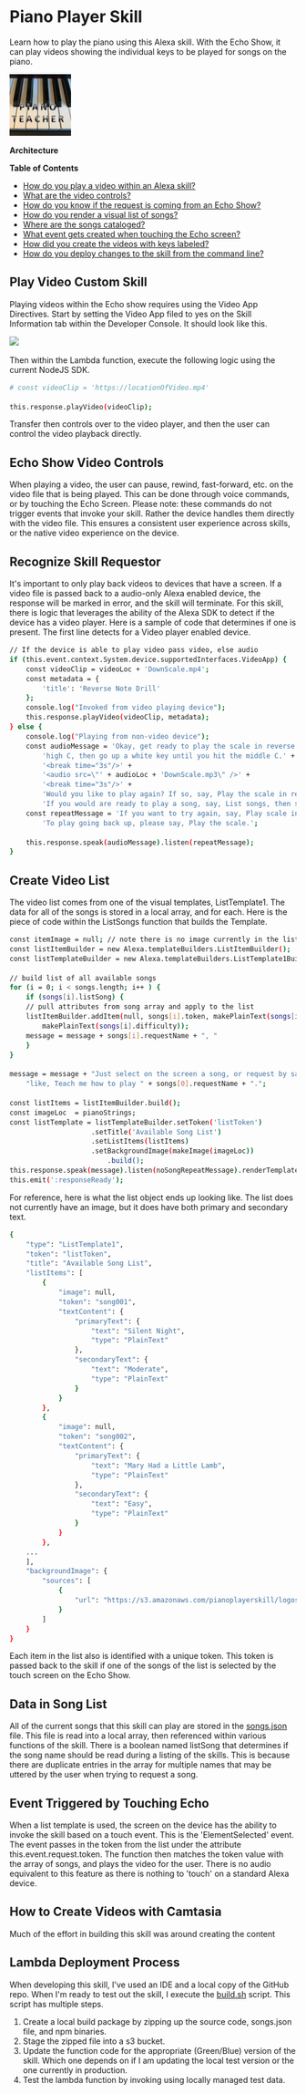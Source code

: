# Piano Player Skill

Learn how to play the piano using this Alexa skill. With the Echo Show, it can play videos showing the individual keys to be played for songs on the piano.

![](/logos/logo108x108.png)

**Architecture**

**Table of Contents**
- [How do you play a video within an Alexa skill?](#play-video-custom-skill)
- [What are the video controls?](#echo-show-video-controls)
- [How do you know if the request is coming from an Echo Show?](#recognize-skill-requestor)
- [How do you render a visual list of songs?](#create-video-list)
- [Where are the songs cataloged?](#data-in-song-list)
- [What event gets created when touching the Echo screen?](#event-triggered-by-touching-echo)
- [How did you create the videos with keys labeled?](#how-to-create-videos-with-camtasia)
- [How do you deploy changes to the skill from the command line?](#lambda-deployment-process)

## Play Video Custom Skill

Playing videos within the Echo show requires using the Video App Directives.
Start by setting the Video App filed to yes on the Skill Information tab within the Developer Console. It should look like this.

![](https://s3.amazonaws.com/pianoplayerskill/logos/setVideoDirective.png)

Then within the Lambda function, execute the following logic using the current NodeJS SDK.

```sh
# const videoClip = 'https://locationOfVideo.mp4'

this.response.playVideo(videoClip);
```

Transfer then controls over to the video player, and then the user can control the video playback directly.

## Echo Show Video Controls

When playing a video, the user can pause, rewind, fast-forward, etc. on the video file that is being played.
This can be done through voice commands, or by touching the Echo Screen.
Please note: these commands do not trigger events that invoke your skill. Rather the device handles them directly with the video file.
This ensures a consistent user experience across skills, or the native video experience on the device.

## Recognize Skill Requestor

It's important to only play back videos to devices that have a screen. 
If a video file is passed back to a audio-only Alexa enabled device, the response will be marked in error, and the skill will terminate.
For this skill, there is logic that leverages the ability of the Alexa SDK to detect if the device has a video player.
Here is a sample of code that determines if one is present. The first line detects for a Video player enabled device.

```sh
// If the device is able to play video pass video, else audio
if (this.event.context.System.device.supportedInterfaces.VideoApp) {
    const videoClip = videoLoc + 'DownScale.mp4';
    const metadata = {
    	'title': 'Reverse Note Drill'
    };
    console.log("Invoked from video playing device");
    this.response.playVideo(videoClip, metadata);
} else {
    console.log("Playing from non-video device");
    const audioMessage = 'Okay, get ready to play the scale in reverse starting with the ' +
    	'high C, then go up a white key until you hit the middle C.' +
        '<break time="3s"/>' +
        '<audio src=\"' + audioLoc + 'DownScale.mp3\" />' +
        '<break time="3s"/>' +
        'Would you like to play again? If so, say, Play the scale in reverse. ' +
        'If you would are ready to play a song, say, List songs, then select one.';
    const repeatMessage = 'If you want to try again, say, Play scale in reverse. ' +
        'To play going back up, please say, Play the scale.';

    this.response.speak(audioMessage).listen(repeatMessage);
}
```

## Create Video List

The video list comes from one of the visual templates, ListTemplate1.
The data for all of the songs is stored in a local array, and for each.
Here is the piece of code within the ListSongs function that builds the Template.

```sh
const itemImage = null; // note there is no image currently in the list
const listItemBuilder = new Alexa.templateBuilders.ListItemBuilder();
const listTemplateBuilder = new Alexa.templateBuilders.ListTemplate1Builder();
	    
// build list of all available songs
for (i = 0; i < songs.length; i++ ) {
    if (songs[i].listSong) {
	// pull attributes from song array and apply to the list
	listItemBuilder.addItem(null, songs[i].token, makePlainText(songs[i].requestName), 
	    makePlainText(songs[i].difficulty));
	message = message + songs[i].requestName + ", "
    }
}
	    
message = message + "Just select on the screen a song, or request by saying something " +
    "like, Teach me how to play " + songs[0].requestName + ".";

const listItems = listItemBuilder.build();
const imageLoc  = pianoStrings;
const listTemplate = listTemplateBuilder.setToken('listToken')
					.setTitle('Available Song List')
					.setListItems(listItems)
					.setBackgroundImage(makeImage(imageLoc))
    					.build();
this.response.speak(message).listen(noSongRepeatMessage).renderTemplate(listTemplate);
this.emit(':responseReady');
```

For reference, here is what the list object ends up looking like.
The list does not currently have an image, but it does have both primary and secondary text.

```sh
{
    "type": "ListTemplate1",
    "token": "listToken",
    "title": "Available Song List",
    "listItems": [
        {
            "image": null,
            "token": "song001",
            "textContent": {
                "primaryText": {
                    "text": "Silent Night",
                    "type": "PlainText"
                },
                "secondaryText": {
                    "text": "Moderate",
                    "type": "PlainText"
                }
            }
        },
        {
            "image": null,
            "token": "song002",
            "textContent": {
                "primaryText": {
                    "text": "Mary Had a Little Lamb",
                    "type": "PlainText"
                },
                "secondaryText": {
                    "text": "Easy",
                    "type": "PlainText"
                }
            }
        },
	...
    ],
    "backgroundImage": {
        "sources": [
            {
                "url": "https://s3.amazonaws.com/pianoplayerskill/logos/pianoStrings.jpg"
            }
        ]
    }
}
```

Each item in the list also is identified with a unique token.
This token is passed back to the skill if one of the songs of the list is selected by the touch screen on the Echo Show.

## Data in Song List

All of the current songs that this skill can play are stored in the [songs.json](https://github.com/terrenjpeterson/pianoplayer/blob/master/songs.json) file.
This file is read into a local array, then referenced within various functions of the skill.
There is a boolean named listSong that determines if the song name should be read during a listing of the skills.
This is because there are duplicate entries in the array for multiple names that may be uttered by the user when trying to request a song.

## Event Triggered by Touching Echo

When a list template is used, the screen on the device has the ability to invoke the skill based on a touch event.
This is the 'ElementSelected' event. The event passes in the token from the list under the attribute this.event.request.token.
The function then matches the token value with the array of songs, and plays the video for the user.
There is no audio equivalent to this feature as there is nothing to 'touch' on a standard Alexa device.

## How to Create Videos with Camtasia

Much of the effort in building this skill was around creating the content

## Lambda Deployment Process

When developing this skill, I've used an IDE and a local copy of the GitHub repo.
When I'm ready to test out the skill, I execute the [build.sh](https://github.com/terrenjpeterson/pianoplayer/blob/master/build.sh) script.
This script has multiple steps.

1. Create a local build package by zipping up the source code, songs.json file, and npm binaries.
2. Stage the zipped file into a s3 bucket.
3. Update the function code for the appropriate (Green/Blue) version of the skill. Which one depends on if I am updating the local test version or the one currently in production.
4. Test the lambda function by invoking using locally managed test data.


